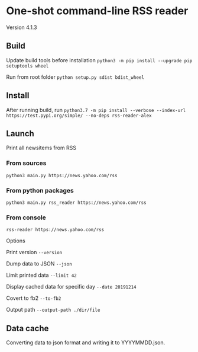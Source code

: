 # One-shot command-line RSS reader

Version 4.1.3

## Build

Update build tools before installation `python3 -m pip install --upgrade pip setuptools wheel`

Run from root folder `python setup.py sdist bdist_wheel`

##  Install 

After running build, run `python3.7 -m pip install --verbose --index-url https://test.pypi.org/simple/ --no-deps rss-reader-alex`

## Launch

Print all newsitems from RSS 

### From sources

`python3 main.py https://news.yahoo.com/rss`

### From python packages

`python3 main.py rss_reader https://news.yahoo.com/rss`

### From console

`rss-reader https://news.yahoo.com/rss`

Options

Print version
`--version`

Dump data to JSON
`--json`

Limit printed data
`--limit 42`

Display cached data for specific day
`--date 20191214`

Covert to fb2
`--to-fb2`

Output path
`--output-path ./dir/file`


## Data cache

Converting data to json format and writing it to YYYYMMDD.json.